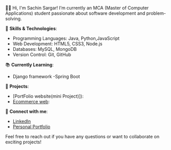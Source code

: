 👨‍💻 Hi, I'm Sachin Sargar!
I’m currently an MCA (Master of Computer Applications) student passionate about software development and problem-solving.

🔧 **Skills & Technologies**:
- Programming Languages: Java, Python,JavaScript
- Web Development: HTML5, CSS3, Node.js
- Databases: MySQL, MongoDB
- Version Control: Git, GitHub

📚 **Currently Learning**:
- Django framework
-Spring Boot

🚀 **Projects**:
- [PortFolio website(mini Project)]):
- [Ecommerce web]():

🔗 **Connect with me**:
- [LinkedIn](https://www.linkedin.com/in/sachin-sargar-509817290/)
- [Personal Portfolio]()

Feel free to reach out if you have any questions or want to collaborate on exciting projects!
